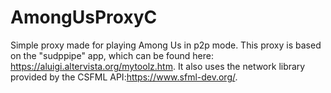 # AmongUsProxyC
Simple proxy made for playing Among Us in p2p mode.
This proxy is based on the "sudppipe" app, which can be found here: https://aluigi.altervista.org/mytoolz.htm. It also uses the network library provided by the CSFML API:https://www.sfml-dev.org/.
